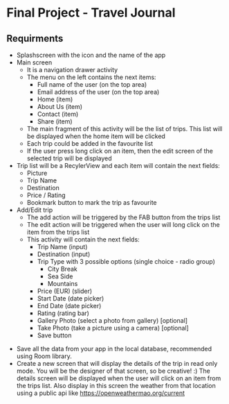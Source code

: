 # Final Project - Travel Journal

## Requirments
* Splashscreen with the icon and the name of the app
* Main screen
  - It is a navigation drawer activity
  - The menu on the left contains the next items:
      - Full name of the user (on the top area)
      - Email address of the user (on the top area)
      - Home (item)
      - About Us (item)
      - Contact (item)
      - Share (item)
  - The main fragment of this activity will be the list of trips. This list will be displayed when the home item will be clicked
  - Each trip could be added in the favourite list
  - If the user press long click on an item, then the edit screen of the selected trip will be displayed
* Trip list will be a RecylerView and each item will contain the next fields:
  - Picture
  - Trip Name
  - Destination
  - Price / Rating
  - Bookmark button to mark the trip as favourite
* Add/Edit trip
  - The add action will be triggered by the FAB button from the trips list
  - The edit action will be triggered when the user will long click on the item from the trips list
  - This activity will contain the next fields:
      - Trip Name (input)
      - Destination (input)
      - Trip Type with 3 possible options (single choice - radio group)
        - City Break
        - Sea Side
        - Mountains
      - Price (EUR) (slider)
      - Start Date (date picker)
      - End Date (date picker)
      - Rating (rating bar)
      - Gallery Photo (select a photo from gallery) [optional]
      - Take Photo (take a picture using a camera) [optional]
      - Save button
- Save all the data from your app in the local database, recommended using Room library.
- Create a new screen that will display the details of the trip in read only mode. You will be the designer of that screen, so be creative! :) The details screen will be displayed when the user will click on an item from the trips list. Also display in this screen the weather from that location using a public api like https://openweathermao.org/current
